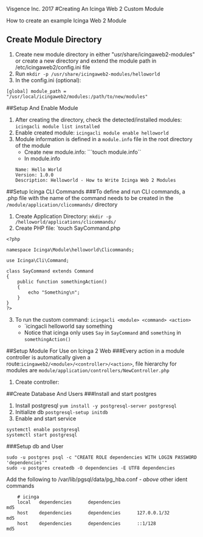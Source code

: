 Visgence Inc. 2017
#Creating An Icinga Web 2 Custom Module

How to create an example Icinga Web 2 Module

## Create Module Directory
1.  Create new module directory in either "usr/share/icingaweb2-modules" or create a new directory and extend the module path in /etc/icingaweb2/config.ini file
2.  Run `mkdir -p /usr/share/icingaweb2-modules/helloworld`
3.  In the config.ini (optional):
```
[global] module_path = "/usr/local/icingaweb2/modules:/path/to/new/modules"
```

##Setup And Enable Module
1.  After creating the directory, check the detected/installed modules: `icingacli module list installed`
2.  Enable created module: `icingacli module enable helloworld`
3.  Module information is defined in a `module.info` file in the root directory of the module
    -   Create new module.info: ```touch module.info``
    -   In module.info 
    ```
    Name: Hello World
    Version: 1.0.0
    Description: Helloworld - How to Write Icinga Web 2 Modules
    ```

##Setup Icinga CLI Commands
###To define and run CLI commands, a .php file with the name of the command needs to be created in the `/module/application/clicommands/` directory
1.  Create Application Directory: `mkdir -p /helloworld/applications/clicommands/`
2.  Create PHP file: `touch SayCommand.php
```
<?php

namespace Icinga\Module\helloworld\Clicommands;

use Icinga\Cli\Command;

class SayCommand extends Command
{
    public function somethingAction()
    {
        echo "Something\n";
    }
}
?>
```
3.  To run the custom command: `icingacli <module> <command> <action>`
    -   `icingacli helloworld say something
    -   Notice that icinga only uses `Say` in `SayCommand` and `something` in `somethingAction()`


##Setup Module For Use on Icinga 2 Web
###Every action in a module controller is automatically given a route:`icingaweb2/<module>/<controller>/<action>`, file hierarchy for modules are `module/application/controllers/NewController.php`
1.  Create controller:


##Create Database And Users
###Install and start postgres
1.  Install postgresql `yum install -y postgresql-server postgresql`
2.  Initialize db `postgresql-setup initdb`
3.  Enable and start service 
```
systemctl enable postgresql
systemctl start postgresql
```
###Setup db and User
```
sudo -u postgres psql -c "CREATE ROLE dependencies WITH LOGIN PASSWORD 'dependencies'"
sudo -u postgres createdb -O dependencies -E UTF8 dependencies
```

Add the following to /var/lib/pgsql/data/pg_hba.conf - *above* other ident commands

```
    # icinga
    local   dependencies      dependencies                            md5
    host    dependencies      dependencies      127.0.0.1/32          md5
    host    dependencies      dependencies      ::1/128               md5
```












